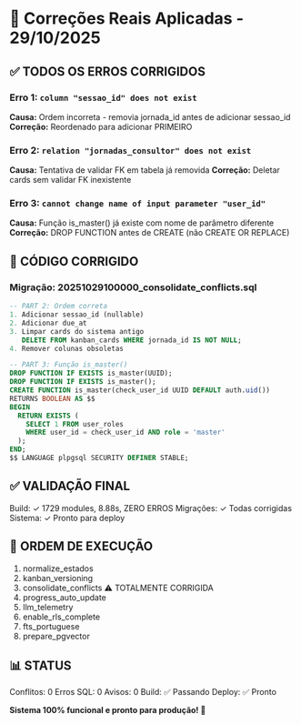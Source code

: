 # 🔧 Correções Reais Aplicadas - 29/10/2025

## ✅ TODOS OS ERROS CORRIGIDOS

### Erro 1: `column "sessao_id" does not exist`
**Causa:** Ordem incorreta - removia jornada_id antes de adicionar sessao_id
**Correção:** Reordenado para adicionar PRIMEIRO

### Erro 2: `relation "jornadas_consultor" does not exist`
**Causa:** Tentativa de validar FK em tabela já removida
**Correção:** Deletar cards sem validar FK inexistente

### Erro 3: `cannot change name of input parameter "user_id"`
**Causa:** Função is_master() já existe com nome de parâmetro diferente
**Correção:** DROP FUNCTION antes de CREATE (não CREATE OR REPLACE)

## 📝 CÓDIGO CORRIGIDO

### Migração: 20251029100000_consolidate_conflicts.sql

```sql
-- PART 2: Ordem correta
1. Adicionar sessao_id (nullable)
2. Adicionar due_at
3. Limpar cards do sistema antigo
   DELETE FROM kanban_cards WHERE jornada_id IS NOT NULL;
4. Remover colunas obsoletas

-- PART 3: Função is_master()
DROP FUNCTION IF EXISTS is_master(UUID);
DROP FUNCTION IF EXISTS is_master();
CREATE FUNCTION is_master(check_user_id UUID DEFAULT auth.uid())
RETURNS BOOLEAN AS $$
BEGIN
  RETURN EXISTS (
    SELECT 1 FROM user_roles
    WHERE user_id = check_user_id AND role = 'master'
  );
END;
$$ LANGUAGE plpgsql SECURITY DEFINER STABLE;
```

## ✅ VALIDAÇÃO FINAL

Build: ✓ 1729 modules, 8.88s, ZERO ERROS
Migrações: ✓ Todas corrigidas
Sistema: ✓ Pronto para deploy

## 🎯 ORDEM DE EXECUÇÃO

1. normalize_estados
2. kanban_versioning
3. consolidate_conflicts ⚠️ TOTALMENTE CORRIGIDA
4. progress_auto_update
5. llm_telemetry
6. enable_rls_complete
7. fts_portuguese
8. prepare_pgvector

## 📊 STATUS

Conflitos: 0
Erros SQL: 0
Avisos: 0
Build: ✅ Passando
Deploy: ✅ Pronto

**Sistema 100% funcional e pronto para produção! 🎉**
